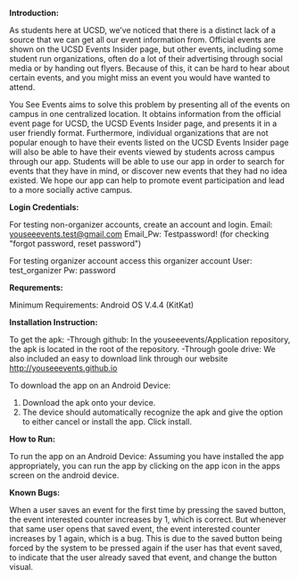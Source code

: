 **Introduction:**

As students here at UCSD, we’ve noticed that there is a distinct lack of a source that we can get all our event information from. Official events are shown on the UCSD Events Insider page, but other events, including some student run organizations, often do a lot of their advertising through social media or by handing out flyers. Because of this, it can be hard to hear about certain events, and you might miss an event you would have wanted to attend. 

You See Events aims to solve this problem by presenting all of the events on campus in one centralized location. It obtains information from the official event page for UCSD, the UCSD Events Insider page, and presents it in a user friendly format. Furthermore, individual organizations that are not popular enough to have their events listed on the UCSD Events Insider page will also be able to have their events viewed by students across campus through our app. Students will be able to use our app in order to search for events that they have in mind, or discover new events that they had no idea existed. We hope our app can help to promote event participation and lead to a more socially active campus. 


**Login Credentials:**

For testing non-organizer accounts, create an account and login.
Email: youseeevents.test@gmail.com
Email_Pw: Testpassword! (for checking "forgot password, reset password")

For testing organizer account access this organizer account
User: test_organizer
Pw: password

**Requrements:**

Minimum Requirements: Android OS V.4.4 (KitKat)

**Installation Instruction:**

To get the apk:
-Through github:
In the youseeevents/Application repository, the apk is located in the root of the repository.
-Through goole drive:
We also included an easy to download link through our website 
http://youseeevents.github.io

To download the app on an Android Device:
1. Download the apk onto your device. 
2. The device should automatically recognize the apk and give the option to either cancel or install the app. Click install.

**How to Run:**

To run the app on an Android Device:
Assuming you have installed the app appropriately, you can run the app by clicking on the app icon in the apps screen on the android device.

**Known Bugs:**

When a user saves an event for the first time by pressing the saved button, the event interested counter increases by 1, which is correct. But whenever that same user opens that saved event, the event interested counter increases by 1 again, which is a bug. This is due to the saved button being forced by the system to be pressed again if the user has that event saved, to indicate that the user already saved that event, and change the button visual.


